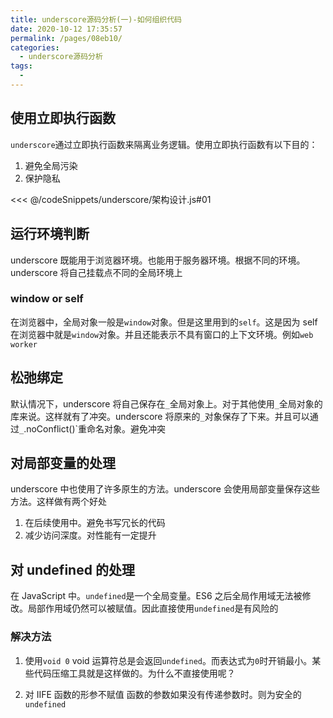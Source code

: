 ```yaml
---
title: underscore源码分析(一)-如何组织代码
date: 2020-10-12 17:35:57
permalink: /pages/08eb10/
categories:
  - underscore源码分析
tags:
  -
---
```


## 使用立即执行函数

`underscore`通过立即执行函数来隔离业务逻辑。使用立即执行函数有以下目的：

1. 避免全局污染
2. 保护隐私

<<< @/codeSnippets/underscore/架构设计.js#01

## 运行环境判断

underscore 既能用于浏览器环境。也能用于服务器环境。根据不同的环境。underscore 将自己挂载点不同的全局环境上

### window or self

在浏览器中，全局对象一般是`window`对象。但是这里用到的`self`。这是因为 self 在浏览器中就是`window`对象。并且还能表示不具有窗口的上下文环境。例如`web worker`

## 松弛绑定

默认情况下，underscore 将自己保存在`_`全局对象上。对于其他使用`_`全局对象的库来说。这样就有了冲突。underscore 将原来的`_`对象保存了下来。并且可以通过`_`.noConflict()`重命名对象。避免冲突

## 对局部变量的处理

underscore 中也使用了许多原生的方法。underscore 会使用局部变量保存这些方法。这样做有两个好处

1. 在后续使用中。避免书写冗长的代码
2. 减少访问深度。对性能有一定提升

## 对 undefined 的处理

在 JavaScript 中。`undefined`是一个全局变量。ES6 之后全局作用域无法被修改。局部作用域仍然可以被赋值。因此直接使用`undefined`是有风险的

### 解决方法

1. 使用`void 0`
   void 运算符总是会返回`undefined`。而表达式为`0`时开销最小。某些代码压缩工具就是这样做的。为什么不直接使用呢？

2. 对 IIFE 函数的形参不赋值
   函数的参数如果没有传递参数时。则为安全的`undefined`
